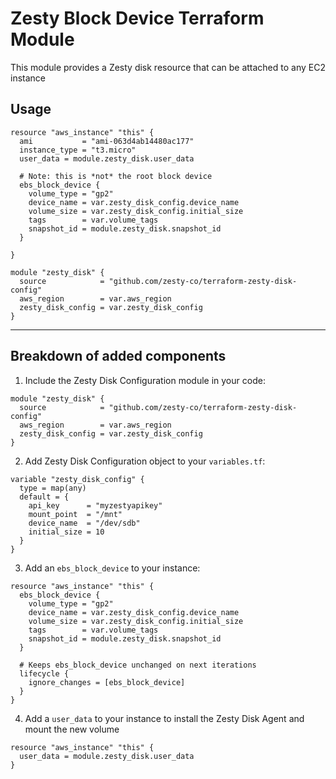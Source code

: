 # Zesty Block Device Terraform Module
This module provides a Zesty disk resource that can be attached to any EC2 instance

## Usage

```hcl
resource "aws_instance" "this" {
  ami           = "ami-063d4ab14480ac177"
  instance_type = "t3.micro"
  user_data = module.zesty_disk.user_data

  # Note: this is *not* the root block device
  ebs_block_device {
    volume_type = "gp2"
    device_name = var.zesty_disk_config.device_name
    volume_size = var.zesty_disk_config.initial_size
    tags        = var.volume_tags
    snapshot_id = module.zesty_disk.snapshot_id
  }

}

module "zesty_disk" {
  source            = "github.com/zesty-co/terraform-zesty-disk-config"
  aws_region        = var.aws_region
  zesty_disk_config = var.zesty_disk_config
}
```

---

## Breakdown of added components

1. Include the Zesty Disk Configuration module in your code:
```hcl
module "zesty_disk" {
  source            = "github.com/zesty-co/terraform-zesty-disk-config"
  aws_region        = var.aws_region
  zesty_disk_config = var.zesty_disk_config
}
```

2. Add Zesty Disk Configuration object to your `variables.tf`:
```hcl
variable "zesty_disk_config" {
  type = map(any)
  default = {
    api_key      = "myzestyapikey"
    mount_point  = "/mnt"
    device_name  = "/dev/sdb"
    initial_size = 10
  }
}
```

3. Add an `ebs_block_device` to your instance:

```hcl
resource "aws_instance" "this" {
  ebs_block_device {
    volume_type = "gp2"
    device_name = var.zesty_disk_config.device_name
    volume_size = var.zesty_disk_config.initial_size
    tags        = var.volume_tags
    snapshot_id = module.zesty_disk.snapshot_id
  }

  # Keeps ebs_block_device unchanged on next iterations
  lifecycle {
    ignore_changes = [ebs_block_device]
  }
}
```

4. Add a `user_data` to your instance to install the Zesty Disk Agent and mount the new volume
```hcl
resource "aws_instance" "this" {
  user_data = module.zesty_disk.user_data
}
```
